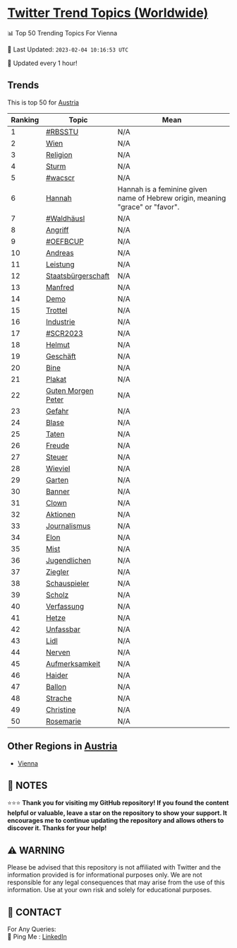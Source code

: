 [Twitter Trend Topics (Worldwide)](https://github.com/ErcinDedeoglu/Twitter-Trend-Topics)
==========


📊 Top 50 Trending Topics For Vienna

📆 Last Updated: `2023-02-04 10:16:53 UTC`

🔧 Updated every 1 hour!


## Trends

This is top 50 for [Austria](</Austria>)

| Ranking | Topic | Mean |
| ------- | ------------ | ------------ |
| 1 | [#RBSSTU](http://twitter.com/search?q=%23RBSSTU) | N/A |
| 2 | [Wien](http://twitter.com/search?q=Wien) | N/A |
| 3 | [Religion](http://twitter.com/search?q=Religion) | N/A |
| 4 | [Sturm](http://twitter.com/search?q=Sturm) | N/A |
| 5 | [#wacscr](http://twitter.com/search?q=%23wacscr) | N/A |
| 6 | [Hannah](http://twitter.com/search?q=Hannah) | Hannah is a feminine given name of Hebrew origin, meaning "grace" or "favor". |
| 7 | [#Waldhäusl](http://twitter.com/search?q=%23Waldh%c3%a4usl) | N/A |
| 8 | [Angriff](http://twitter.com/search?q=Angriff) | N/A |
| 9 | [#OEFBCUP](http://twitter.com/search?q=%23OEFBCUP) | N/A |
| 10 | [Andreas](http://twitter.com/search?q=Andreas) | N/A |
| 11 | [Leistung](http://twitter.com/search?q=Leistung) | N/A |
| 12 | [Staatsbürgerschaft](http://twitter.com/search?q=Staatsb%c3%bcrgerschaft) | N/A |
| 13 | [Manfred](http://twitter.com/search?q=Manfred) | N/A |
| 14 | [Demo](http://twitter.com/search?q=Demo) | N/A |
| 15 | [Trottel](http://twitter.com/search?q=Trottel) | N/A |
| 16 | [Industrie](http://twitter.com/search?q=Industrie) | N/A |
| 17 | [#SCR2023](http://twitter.com/search?q=%23SCR2023) | N/A |
| 18 | [Helmut](http://twitter.com/search?q=Helmut) | N/A |
| 19 | [Geschäft](http://twitter.com/search?q=Gesch%c3%a4ft) | N/A |
| 20 | [Bine](http://twitter.com/search?q=Bine) | N/A |
| 21 | [Plakat](http://twitter.com/search?q=Plakat) | N/A |
| 22 | [Guten Morgen Peter](http://twitter.com/search?q=Guten+Morgen+Peter) | N/A |
| 23 | [Gefahr](http://twitter.com/search?q=Gefahr) | N/A |
| 24 | [Blase](http://twitter.com/search?q=Blase) | N/A |
| 25 | [Taten](http://twitter.com/search?q=Taten) | N/A |
| 26 | [Freude](http://twitter.com/search?q=Freude) | N/A |
| 27 | [Steuer](http://twitter.com/search?q=Steuer) | N/A |
| 28 | [Wieviel](http://twitter.com/search?q=Wieviel) | N/A |
| 29 | [Garten](http://twitter.com/search?q=Garten) | N/A |
| 30 | [Banner](http://twitter.com/search?q=Banner) | N/A |
| 31 | [Clown](http://twitter.com/search?q=Clown) | N/A |
| 32 | [Aktionen](http://twitter.com/search?q=Aktionen) | N/A |
| 33 | [Journalismus](http://twitter.com/search?q=Journalismus) | N/A |
| 34 | [Elon](http://twitter.com/search?q=Elon) | N/A |
| 35 | [Mist](http://twitter.com/search?q=Mist) | N/A |
| 36 | [Jugendlichen](http://twitter.com/search?q=Jugendlichen) | N/A |
| 37 | [Ziegler](http://twitter.com/search?q=Ziegler) | N/A |
| 38 | [Schauspieler](http://twitter.com/search?q=Schauspieler) | N/A |
| 39 | [Scholz](http://twitter.com/search?q=Scholz) | N/A |
| 40 | [Verfassung](http://twitter.com/search?q=Verfassung) | N/A |
| 41 | [Hetze](http://twitter.com/search?q=Hetze) | N/A |
| 42 | [Unfassbar](http://twitter.com/search?q=Unfassbar) | N/A |
| 43 | [Lidl](http://twitter.com/search?q=Lidl) | N/A |
| 44 | [Nerven](http://twitter.com/search?q=Nerven) | N/A |
| 45 | [Aufmerksamkeit](http://twitter.com/search?q=Aufmerksamkeit) | N/A |
| 46 | [Haider](http://twitter.com/search?q=Haider) | N/A |
| 47 | [Ballon](http://twitter.com/search?q=Ballon) | N/A |
| 48 | [Strache](http://twitter.com/search?q=Strache) | N/A |
| 49 | [Christine](http://twitter.com/search?q=Christine) | N/A |
| 50 | [Rosemarie](http://twitter.com/search?q=Rosemarie) | N/A |



## Other Regions in [Austria](</Austria>)

* [Vienna](</Austria/Vienna.md>)



## 📝 NOTES

⭐⭐⭐ **Thank you for visiting my GitHub repository! If you found the content helpful or valuable, leave a star on the repository to show your support. It encourages me to continue updating the repository and allows others to discover it. Thanks for your help!**


## ⚠️ WARNING

Please be advised that this repository is not affiliated with Twitter and the information provided is for informational purposes only. We are not responsible for any legal consequences that may arise from the use of this information. Use at your own risk and solely for educational purposes.


## 📨 CONTACT

 For Any Queries:  
            🏓 Ping Me : [LinkedIn](https://www.linkedin.com/in/ercindedeoglu/)
